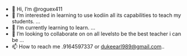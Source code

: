 - 👋 Hi, I’m @roguex411
- 👀 I’m interested in learning to use kodiin all its capabilities to teach my students. ...
- 🌱 I’m currently learning to learn. ...
- 💞️ I’m looking to collaborate on on all levelsto be the best teacher i can be ...
- 📫 How to reach me .9164597337 or dukeearl989@gmail.com..

<!---
roguex411/roguex411 is a ✨ special ✨ repository because its `README.md` (this file) appears on your GitHub profile.
You can click the Preview link to take a look at your changes.
--->
